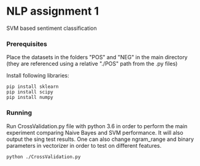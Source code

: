 # NLP assignment 1

SVM based sentiment classification

### Prerequisites

Place the datasets in the folders "POS" and "NEG" in the main directory (they are referenced using a relative "./POS" path from the .py files)

Install following libraries:
```
pip install sklearn
pip install scipy
pip install numpy
```

### Running

Run CrossValidation.py file with python 3.6 in order to perform the main experiment comparing Naive Bayes and SVM performance. It will also output the sing test results. 
One can also change ngram_range and binary parameters in vectorizer in order to test on different features. 

```
python ./CrossValidation.py
```
